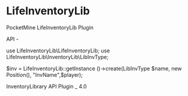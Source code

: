 # LifeInventoryLib
PocketMine LifeInventoryLib Plugin

API - 

use LifeInventoryLib\LifeInventoryLib;
use LifeInventoryLib\InventoryLib\LibInvType;

$inv = LifeInventoryLib::getInstance ()->create(LibInvType $name, new Position(), "InvName",$player);

InventoryLibrary API Plugin _ 4.0
